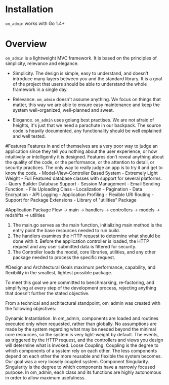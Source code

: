 # Installation

`om_admin` works with Go 1.4+

# Overview
`om_admin` is a lightweight MVC framework. It is based on the principles of simplicity, relevance and elegance.

* Simplicity. The design is simple, easy to understand, and doesn't introduce many layers between you and the standard library. It is a goal of the project that users should be able to understand the whole framework in a single day.

* Relevance. `om_admin` doesn't assume anything. We focus on things that matter, this way we are able to ensure easy maintenance and keep the system well-organized, well-planned and sweet.

* Elegance. `om_admin` uses golang best practises. We are not afraid of heights, it's just that we need a parachute in our backpack. The source code is heavily documented, any functionality should be well explained and well tested.


#Features
Features in and of themselves are a very poor way to judge an application since they tell you nothing about the user experience, or how intuitively or intelligently it is designed. Features don’t reveal anything about the quality of the code, or the performance, or the attention to detail, or security practices. The only way to really judge an app is to try it and get to know the code.
	- 	Model-View-Controller Based System
	- 	Extremely Light Weight
	- 	Full Featured database classes with support for several platforms.
	- 	Query Builder Database Support
	- 	Session Management
	- 	Email Sending Function.
	- 	File Uploading Class
	- 	Localization
	- 	Pagination
	- 	Data Encryption
	- 	API Logging
	- 	Application Profiling
	- 	Flexible URI Routing
	- 	Support for Package Extensions
	- 	Library of "utilities” Package


#Application Package Flow
	-> 	main 
	-> 	handlers 
	-> 	controllers 
	-> 	models
	-> 	redshifts
	-> 	utilities

1. The main.go serves as the main function, initializing main method is the entry point the base resources needed to run build.
2. The handlers examines the HTTP request to determine what should be done with it. Before the application controller is loaded, the HTTP request and any user submitted data is filtered for security.
3. The Controller loads the model, core libraries, utilities, and any other package needed to process the specific request.


#Design and Architectural Goals
maximum performance, capability, and flexibility in the smallest, lightest possible package.

To meet this goal we are committed to benchmarking, re-factoring, and simplifying at every step of the development process, rejecting anything that doesn’t further the stated objective.

From a technical and architectural standpoint, om_admin was created with the following objectives:

Dynamic Instantiation. In om_admin, components are loaded and routines executed only when requested, rather than globally. No assumptions are made by the system regarding what may be needed beyond the minimal core resources, so the system is very light-weight by default. The events, as triggered by the HTTP request, and the controllers and views you design will determine what is invoked.
Loose Coupling. Coupling is the degree to which components of a system rely on each other. The less components depend on each other the more reusable and flexible the system becomes. Our goal was a very loosely coupled system.
Component Singularity. Singularity is the degree to which components have a narrowly focused purpose. In om_admin, each class and its functions are highly autonomous in order to allow maximum usefulness.